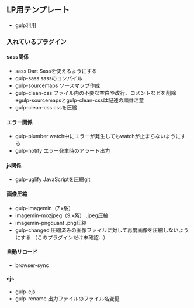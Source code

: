 ## LP用テンプレート
* gulp利用

### 入れているプラグイン

#### sass関係
* sass
Dart Sassを使えるようにする
* gulp-sass
sassのコンパイル
* gulp-sourcemaps
ソースマップ作成
* gulp-clean-css
ファイル内の不要な空白や改行、コメントなどを削除
※gulp-sourcemapsとgulp-clean-cssは記述の順番注意
* gulp-clean-css
cssを圧縮

#### エラー関係
* gulp-plumber
watch中にエラーが発生してもwatchが止まらないようにする
* gulp-notify
エラー発生時のアラート出力

#### js関係
* gulp-uglify
JavaScriptを圧縮git 

#### 画像圧縮
* gulp-imagemin（7.x系）
* imagemin-mozjpeg（9.x系）
.jpeg圧縮
* imagemin-pngquant
.png圧縮
* gulp-changed
圧縮済みの画像ファイルに対して再度画像を圧縮しないようにする
（このプラグインだけ未確認…）

#### 自動リロード
* browser-sync

#### ejs
* gulp-ejs
* gulp-rename
出力ファイルのファイル名変更
